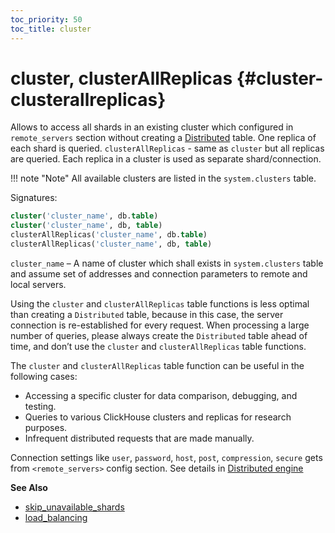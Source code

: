 ```yaml
---
toc_priority: 50
toc_title: cluster
---
```


# cluster, clusterAllReplicas {#cluster-clusterallreplicas}

Allows to access all shards in an existing cluster which configured in `remote_servers` section without creating a [Distributed](../../engines/table-engines/special/distributed.md) table. One replica of each shard is queried.
`clusterAllReplicas` - same as `cluster` but all replicas are queried. Each replica in a cluster is used as separate shard/connection. 

!!! note "Note"
    All available clusters are listed in the `system.clusters` table.


Signatures:

``` sql
cluster('cluster_name', db.table)
cluster('cluster_name', db, table)
clusterAllReplicas('cluster_name', db.table)
clusterAllReplicas('cluster_name', db, table)
```

`cluster_name` – A name of cluster which shall exists in `system.clusters` table and assume set of addresses and connection parameters to remote and local servers. 

Using the `cluster` and `clusterAllReplicas` table functions is less optimal than creating a `Distributed` table, because in this case, the server connection is re-established for every request. When processing a large number of queries, please always create the `Distributed` table ahead of time, and don’t use the `cluster` and `clusterAllReplicas` table functions.

The `cluster` and `clusterAllReplicas` table function can be useful in the following cases:

-   Accessing a specific cluster for data comparison, debugging, and testing.
-   Queries to various ClickHouse clusters and replicas for research purposes.
-   Infrequent distributed requests that are made manually.

Connection settings like `user`, `password`, `host`, `post`, `compression`, `secure` gets from `<remote_servers>` config section. See details in [Distributed engine](../../engines/table-engines/special/distributed.md)

**See Also**

-   [skip\_unavailable\_shards](../../operations/settings/settings.md#settings-skip_unavailable_shards)
-   [load\_balancing](../../operations/settings/settings.md#settings-load_balancing)
